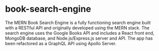 # book-search-engine
The MERN Book Search Engine is a fully functioning search engine built with a RESTful API and originally developed using the MERN stack. The search engine uses the Google Books API and includes a React front end, MongoDB database, and Node.js/Express.js server and API. The app has been refactored as a GraphQL API using Apollo Server.
